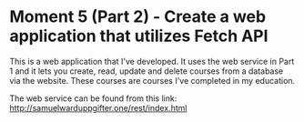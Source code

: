 # Moment 5 (Part 2) - Create a web application that utilizes Fetch API
This is a web application that I've developed. It uses the web service in Part 1 and it lets you create, read, update and delete courses from a database via the website.
These courses are courses I've completed in my education.

The web service can be found from this link: http://samuelwarduppgifter.one/rest/index.html

